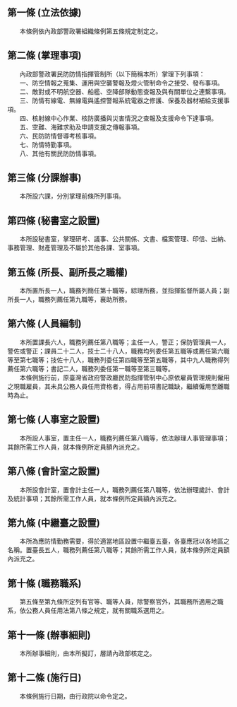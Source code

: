 第一條 (立法依據)
-----------------
　　本條例依內政部警政署組織條例第五條規定制定之。  


第二條 (掌理事項)
-----------------
　　內政部警政署民防防情指揮管制所（以下簡稱本所）掌理下列事項：  
　　一、防空情報之蒐集、運用與空襲警報及燈火管制命令之接受、發布事項。  
　　二、敵對或不明航空器、船艦、空降部隊動態查報及與有關單位之連繫事項。  
　　三、防情有線電、無線電與遙控警報系統電器之修護、保養及器材補給支援事項。  
　　四、核射線中心作業、核防廣播與災害情況之查報及支援命令下達事項。  
　　五、空難、海難求助及申請支援之傳報事項。  
　　六、民防防情督導考核事項。  
　　七、防情特勤事項。  
　　八、其他有關民防防情事項。  


第三條 (分課辦事)
-----------------
　　本所設六課，分別掌理前條所列事項。  


第四條 (秘書室之設置)
---------------------
　　本所設秘書室，掌理研考、議事、公共關係、文書、檔案管理、印信、出納、事務管理、財產管理及不屬於其他各課、室事項。  


第五條 (所長、副所長之職權)
---------------------------
　　本所置所長一人，職務列簡任第十職等，綜理所務，並指揮監督所屬人員；副所長一人，職務列薦任第九職等，襄助所務。  


第六條 (人員編制)
-----------------
　　本所置課長六人，職務列薦任第八職等；主任一人，警正；保防管理員一人，警佐或警正；課員二十二人，技士二十八人，職務均列委任第五職等或薦任第六職等至第七職等；技佐十八人，職務列委任第四職等至第五職等，其中九人職務得列薦任第六職等；書記二人，職務列委任第一職等至第三職等。  
　　本條例施行前，原臺灣省政府警政廳民防指揮管制中心原依雇員管理規則僱用之現職雇員，其未具公務人員任用資格者，得占用前項書記職缺，繼續僱用至離職時為止。  


第七條 (人事室之設置)
---------------------
　　本所設人事室，置主任一人，職務列薦任第八職等，依法辦理人事管理事項；其餘所需工作人員，就本條例所定員額內派充之。  


第八條 (會計室之設置)
---------------------
　　本所設會計室，置會計主任一人，職務列薦任第八職等，依法辦理歲計、會計及統計事項；其餘所需工作人員，就本條例所定員額內派充之。  


第九條 (中繼臺之設置)
---------------------
　　本所為應防情勤務需要，得於適當地區設置中繼臺五臺，各臺應冠以各地區之名稱。置臺長五人，職務列薦任第八職等；其餘所需工作人員，就本條例所定員額內派充之。  


第十條 (職務職系)
-----------------
　　第五條至第九條所定列有官等、職等人員，除警察官外，其職務所適用之職系，依公務人員任用法第八條之規定，就有關職系選用之。  


第十一條 (辦事細則)
-------------------
　　本所辦事細則，由本所擬訂，層請內政部核定之。  


第十二條 (施行日)
-----------------
　　本條例施行日期，由行政院以命令定之。